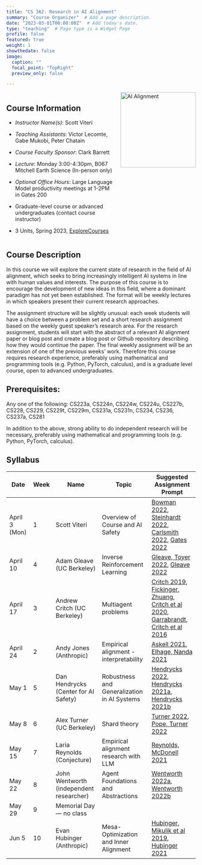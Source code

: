 ```yaml
---
title: "CS 362: Research in AI Alignment"
summary: "Course Organizer"  # Add a page description.
date: "2023-03-01T00:00:00Z"  # Add today's date.
type: "teaching"  # Page type is a Widget Page
profile: false
featured: true
weight: 1
showthedate: false
image:
  caption: ""
  focal_point: "TopRight"
  preview_only: false

---
```


<div style="display: flex; flex-direction: row;">
  <div style="flex: 1;">

## Course Information
* *Instructor Name(s)*: Scott Viteri
* *Teaching Assistants*: Victor Lecomte, Gabe Mukobi, Peter Chatain
* *Course Faculty Sponsor*: Clark Barrett
* *Lecture*: Monday 3:00-4:30pm, B067 Mitchell Earth Science (In-person only)
* *Optional Office Hours*: Large Language Model productivity meetings at 1-2PM in Gates 200
* Graduate-level course or advanced undergraduates (contact course instructor)
* 3 Units, Spring 2023, [ExploreCourses](https://explorecourses.stanford.edu/search?q=CS+362)

  </div>
  <div style="flex: 0 0 30%; margin-left: 20px;">

  <img src="/img/cs362.png" alt="AI Alignment" style="width: 200px;">

  </div>
</div>

## Course Description
In this course we will explore the current state of research in the field of AI alignment, which seeks to bring increasingly intelligent AI systems in line with human values and interests. The purpose of this course is to encourage the development of new ideas in this field, where a dominant paradigm has not yet been established. The format will be weekly lectures in which speakers present their current research approaches.

The assignment structure will be slightly unusual: each week students will have a choice between a problem set and a short research assignment based on the weekly guest speaker’s research area. For the research assignment, students will start with the abstract of a relevant AI alignment paper or blog post and create a blog post or Github repository describing how they would continue the paper. The final weekly assignment will be an extension of one of the previous weeks’ work. Therefore this course requires research experience, preferably using mathematical and programming tools (e.g. Python, PyTorch, calculus), and is a graduate level course, open to advanced undergraduates.

## Prerequisites:
Any one of the following: CS223a, CS224n, CS224w, CS224u, CS227b, CS228, CS229, CS229t, CS229m, CS231a, CS231n, CS234, CS236, CS237a, CS281

In addition to the above, strong ability to do independent research will be necessary, preferably using mathematical and programming tools (e.g. Python, PyTorch, calculus).

## Syllabus
| Date | Week | Name | Topic | Suggested Assignment Prompt |
| --- | --- | --- | --- | --- |
| April 3 (Mon) | 1 | Scott Viteri | Overview of Course and AI Safety | [Bowman 2022](https://wp.nyu.edu/arg/why-ai-safety/), [Steinhardt 2022](https://bounded-regret.ghost.io/more-is-different-for-ai/), [Carlsmith 2022](https://www.youtube.com/watch?v=UbruBnv3pZU), [Gates 2022](https://hai.stanford.edu/events/hai-weekly-seminar-vael-gates) |
| April 10 | 4 | Adam Gleave (UC Berkeley) | Inverse Reinforcement Learning | [Gleave, Toyer 2022](https://arxiv.org/pdf/2203.11409.pdf), [Gleave 2022](https://arxiv.org/pdf/2203.07472.pdf) |
| April 17 | 3 | Andrew Critch (UC Berkeley) | Multiagent problems | [Critch 2019](https://www.cambridge.org/core/journals/journal-of-symbolic-logic/article/abs/parametric-resourcebounded-generalization-of-lobs-theorem-and-a-robust-cooperation-criterion-for-opensource-game-theory/16063EA7BFFEE89438631B141E556E79), [Fickinger, Zhuang, Critch et al 2020](https://arxiv.org/pdf/2012.14536.pdf), [Garrabrandt, Critch et al 2016](https://arxiv.org/pdf/1609.03543.pdf) |
| April 24 | 2 | Andy Jones (Anthropic) | Empirical alignment - interpretability | [Askell 2021](https://arxiv.org/abs/2112.00861), [Elhage, Nanda 2021](https://transformer-circuits.pub/2021/framework/index.html) |
| May 1 | 5 | Dan Hendrycks (Center for AI Safety) | Robustness and Generalization in AI Systems | [Hendrycks 2022](https://arxiv.org/abs/2109.13916), [Hendrycks 2021a](https://arxiv.org/abs/2009.03300), [Hendrycks 2021b](https://arxiv.org/abs/2006.16241) |
| May 8 | 6 | Alex Turner (UC Berkeley) | Shard theory | [Turner 2022](https://www.alignmentforum.org/posts/pdaGN6pQyQarFHXF4/reward-is-not-the-optimization-target), [Pope, Turner 2022](https://www.alignmentforum.org/posts/iCfdcxiyr2Kj8m8mT/the-shard-theory-of-human-values) |
| May 15 | 7 | Laria Reynolds (Conjecture) | Empirical alignment research with LLM | [Reynolds, McDonell 2021](https://arxiv.org/pdf/2102.07350.pdf) |
| May 22 | 8 | John Wentworth (independent researcher) | Agent Foundations and Abstractions | [Wentworth 2022a](https://www.lesswrong.com/posts/BzYmJYECAc3xyCTt6/the-plan-2022-update), [Wentworth 2022b](https://www.lesswrong.com/s/TLSzP4xP42PPBctgw) |
| May 29  | 9 | Memorial Day — no class |  |  |
| Jun 5 | 10 | Evan Hubinger (Anthropic) | Mesa-Optimization and Inner Alignment | [Hubinger, Mikulik et al 2019](https://arxiv.org/abs/1906.01820), [Hubinger 2021](https://www.alignmentforum.org/posts/fRsjBseRuvRhMPPE5/an-overview-of-11-proposals-for-building-safe-advanced-ai) |
